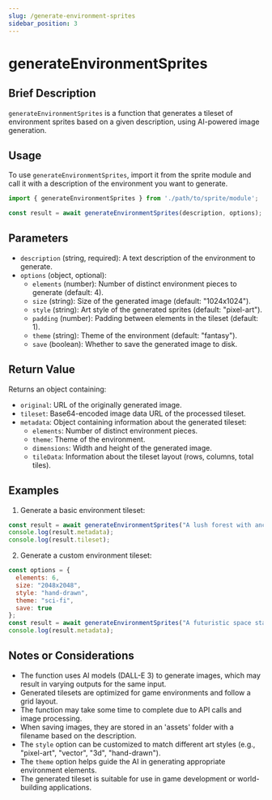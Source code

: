 ```yaml
---
slug: /generate-environment-sprites
sidebar_position: 3
---
```


# generateEnvironmentSprites

## Brief Description
`generateEnvironmentSprites` is a function that generates a tileset of environment sprites based on a given description, using AI-powered image generation.

## Usage
To use `generateEnvironmentSprites`, import it from the sprite module and call it with a description of the environment you want to generate.

```javascript
import { generateEnvironmentSprites } from './path/to/sprite/module';

const result = await generateEnvironmentSprites(description, options);
```

## Parameters
- `description` (string, required): A text description of the environment to generate.
- `options` (object, optional):
  - `elements` (number): Number of distinct environment pieces to generate (default: 4).
  - `size` (string): Size of the generated image (default: "1024x1024").
  - `style` (string): Art style of the generated sprites (default: "pixel-art").
  - `padding` (number): Padding between elements in the tileset (default: 1).
  - `theme` (string): Theme of the environment (default: "fantasy").
  - `save` (boolean): Whether to save the generated image to disk.

## Return Value
Returns an object containing:
- `original`: URL of the originally generated image.
- `tileset`: Base64-encoded image data URL of the processed tileset.
- `metadata`: Object containing information about the generated tileset:
  - `elements`: Number of distinct environment pieces.
  - `theme`: Theme of the environment.
  - `dimensions`: Width and height of the generated image.
  - `tileData`: Information about the tileset layout (rows, columns, total tiles).

## Examples

1. Generate a basic environment tileset:
```javascript
const result = await generateEnvironmentSprites("A lush forest with ancient ruins");
console.log(result.metadata);
console.log(result.tileset);
```

2. Generate a custom environment tileset:
```javascript
const options = {
  elements: 6,
  size: "2048x2048",
  style: "hand-drawn",
  theme: "sci-fi",
  save: true
};
const result = await generateEnvironmentSprites("A futuristic space station interior", options);
console.log(result.metadata);
```

## Notes or Considerations
- The function uses AI models (DALL-E 3) to generate images, which may result in varying outputs for the same input.
- Generated tilesets are optimized for game environments and follow a grid layout.
- The function may take some time to complete due to API calls and image processing.
- When saving images, they are stored in an 'assets' folder with a filename based on the description.
- The `style` option can be customized to match different art styles (e.g., "pixel-art", "vector", "3d", "hand-drawn").
- The `theme` option helps guide the AI in generating appropriate environment elements.
- The generated tileset is suitable for use in game development or world-building applications.